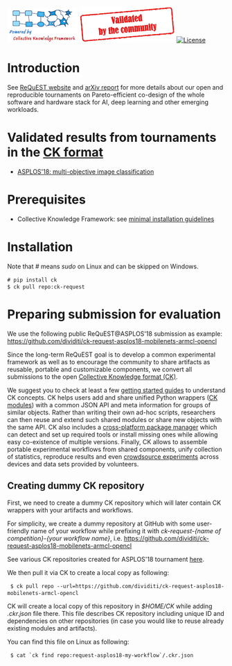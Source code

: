 [![logo](https://github.com/ctuning/ck-guide-images/blob/master/logo-powered-by-ck.png)](https://github.com/ctuning/ck)
[![logo](https://github.com/ctuning/ck-guide-images/blob/master/logo-validated-by-the-community-simple.png)](http://cTuning.org)
[![License](https://img.shields.io/badge/License-BSD%203--Clause-blue.svg)](https://opensource.org/licenses/BSD-3-Clause)

<!-------------------------------------------------------------------------------------->
# Introduction

See [ReQuEST website](http://cKnowledge.org/request) 
and [arXiv report](https://arxiv.org/pdf/1801.06378.pdf) 
for more details about our open and reproducible tournaments
on Pareto-efficient co-design of the whole software and hardware
stack for AI, deep learning and other emerging workloads.

<!-------------------------------------------------------------------------------------->
# Validated results from tournaments in the [CK format](https://github.com/ctuning/ck)

* [ASPLOS'18: multi-objective image classification](https://github.com/ctuning/ck-request-asplos18-results)

<!-------------------------------------------------------------------------------------->
# Prerequisites

* Collective Knowledge Framework: see [minimal installation guidelines](https://github.com/ctuning/ck#minimal-installation)

<!-------------------------------------------------------------------------------------->
# Installation

Note that *#* means *sudo* on Linux and can be skipped on Windows.


```
# pip install ck
$ ck pull repo:ck-request
```

<!-------------------------------------------------------------------------------------->
# Preparing submission for evaluation

We use the following public ReQuEST@ASPLOS'18 submission as example: 
https://github.com/dividiti/ck-request-asplos18-mobilenets-armcl-opencl

Since the long-term ReQuEST goal is to develop a common experimental framework
as well as to encourage the community to share artifacts as reusable, 
portable and customizable components, we convert all submissions 
to the open [Collective Knowledge format (CK)](http://cKnowledge.org).

We suggest you to check at least 
a few [getting started guides](https://github.com/ctuning/ck/wiki) 
to understand CK concepts. 
CK helps users add and share unified Python wrappers 
([CK modules](https://github.com/ctuning/ck/wiki/Shared-modules)) 
with a common JSON API and meta information for groups of similar objects. 
Rather than writing their own ad-hoc scripts, researchers can then 
reuse and extend such shared modules or share new objects with the same API.
CK also includes a [cross-platform package manager](https://github.com/ctuning/ck/wiki/Portable-workflows) 
which can detect and set up required tools or install missing ones while allowing
easy co-existence of multiple versions.
Finally, CK allows to assemble portable experimental workflows
from shared components, unify collection of statistics, 
reproduce results and even [crowdsource experiments](http://cKnowledge.org/repo) 
across devices and data sets provided by volunteers.

<!-------------------------------------------------------------------------------------->
## Creating dummy CK repository

First, we need to create a dummy CK repository which will later 
contain CK wrappers with your artifacts and workflows.

For simplicity, we create a dummy repository at GitHub 
with some user-friendly name of your workflow while prefixing 
it with *ck-request-{name of competition}-{your workflow name}*,
i.e. https://github.com/dividiti/ck-request-asplos18-mobilenets-armcl-opencl

See various CK repositories created for ASPLOS'18 tournament 
[here](https://github.com/ctuning/ck-request-asplos18-results).

We then pull it via CK to create a local copy as following:

```
 $ ck pull repo --url=https://github.com/dividiti/ck-request-asplos18-mobilenets-armcl-opencl
```
CK will create a local copy of this repository in *$HOME/CK* 
while adding *.ckr.json* file there. This file describes 
CK repository including unique ID and dependencies on other repositories
(in case you would like to reuse already existing modules and artifacts). 

You can find this file on Linux as following:
```
 $ cat `ck find repo:request-asplos18-my-workflow`/.ckr.json
```






 